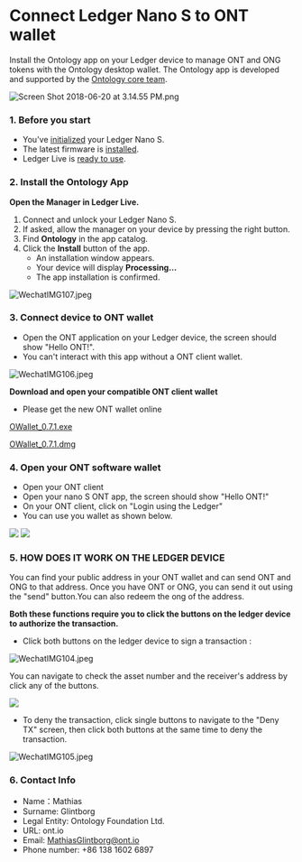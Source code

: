 # Connect Ledger Nano S to ONT wallet

Install the Ontology app on your Ledger device to manage ONT and ONG tokens with the Ontology desktop wallet. The Ontology app is developed and supported by the [Ontology core team](https://ont.io).

![Screen Shot 2018-06-20 at 3.14.55 PM.png](https://upload-images.jianshu.io/upload_images/150344-27a5d7fb9d561131.png?imageMogr2/auto-orient/strip%7CimageView2/2/w/1240)

### 1. Before you start

* You've [initialized](https://support.ledgerwallet.com/hc/en-us/articles/360000613793) your Ledger Nano S.
* The latest firmware is [installed](https://support.ledgerwallet.com/hc/en-us/articles/360002731113).
* Ledger Live is [ready to use](https://support.ledgerwallet.com/hc/en-us/articles/360006395233).

### 2. Install the Ontology App

**Open the Manager in Ledger Live.**

1. Connect and unlock your Ledger Nano S.
2. If asked, allow the manager on your device by pressing the right button.
3. Find **Ontology** in the app catalog.
4. Click the **Install** button of the app.
   * An installation window appears.
   * Your device will display **Processing…** 
   * The app installation is confirmed.

![WechatIMG107.jpeg](https://upload-images.jianshu.io/upload_images/150344-1d336f0e3789c8fd.jpeg?imageMogr2/auto-orient/strip%7CimageView2/2/w/1240)

### **3. Connect device to ONT wallet**

* Open the ONT application on your Ledger device, the screen should show "Hello ONT!".
* You can't interact with this app without a ONT client wallet.

![WechatIMG106.jpeg](https://s1.ax1x.com/2018/07/27/PUeeCn.png)


**Download and open your compatible ONT client wallet**
* Please get the new ONT wallet online

[OWallet_0.7.1.exe](https://dev.ont.io/dapp/wallet/O_Wallet-Setup-0.7.1.exe)

[OWallet_0.7.1.dmg](https://dev.ont.io/dapp/wallet/O_Wallet-0.7.1.dmg)

### **4. Open your ONT software wallet** 

* Open your ONT client
* Open your nano S ONT app, the screen should show "Hello ONT!"
* On your ONT client, click on "Login using the Ledger"
* You can use you wallet as shown below.

![](https://upload-images.jianshu.io/upload_images/10231651-018e8b8b2dd60202.png?imageMogr2/auto-orient/strip%7CimageView2/2/w/700)
![](https://upload-images.jianshu.io/upload_images/10231651-86210abceb284ef2.png?imageMogr2/auto-orient/strip%7CimageView2/2/w/700)

### **5. HOW DOES IT WORK ON THE LEDGER DEVICE**

You can find your public address in your ONT wallet and can send ONT and ONG to that address.
Once you have ONT or ONG, you can send it out using the "send" button.You can also redeem the ong of the address.

**Both these functions require you to click the buttons on the ledger device to authorize the transaction.**              

* Click both buttons on the ledger device to sign a transaction :

![WechatIMG104.jpeg](https://upload-images.jianshu.io/upload_images/150344-d978675f70c97a25.jpeg?imageMogr2/auto-orient/strip%7CimageView2/2/w/1240)

You can navigate to check the asset number and the receiver's address by click any of the buttons.

![](https://upload-images.jianshu.io/upload_images/10231651-a0bdd8351f3fd29a.png?imageMogr2/auto-orient/strip%7CimageView2/2/w/700)

* To deny the transaction, click single buttons to navigate to the "Deny TX" screen, then click both buttons at the same time to deny the transaction.

![WechatIMG105.jpeg](https://upload-images.jianshu.io/upload_images/150344-4f9bd4e25b9d1d45.jpeg?imageMogr2/auto-orient/strip%7CimageView2/2/w/1240)

### **6. Contact Info**

* Name：Mathias
* Surname: Glintborg
* Legal Entity: Ontology Foundation Ltd.
* URL: ont.io
* Email: MathiasGlintborg@ont.io
* Phone number: +86 138 1602 6897
